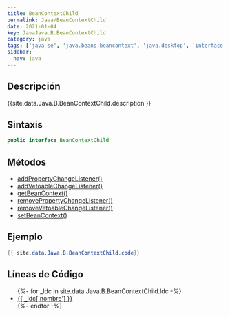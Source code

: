 ```yaml
---
title: BeanContextChild
permalink: Java/BeanContextChild
date: 2021-01-04
key: JavaJava.B.BeanContextChild
category: java
tags: ['java se', 'java.beans.beancontext', 'java.desktop', 'interface java', 'Java 1.2']
sidebar: 
  nav: java
---
```


## Descripción
{{site.data.Java.B.BeanContextChild.description }}

## Sintaxis
~~~java
public interface BeanContextChild
~~~

## Métodos
* [addPropertyChangeListener()](/Java/BeanContextChild/addPropertyChangeListener)
* [addVetoableChangeListener()](/Java/BeanContextChild/addVetoableChangeListener)
* [getBeanContext()](/Java/BeanContextChild/getBeanContext)
* [removePropertyChangeListener()](/Java/BeanContextChild/removePropertyChangeListener)
* [removeVetoableChangeListener()](/Java/BeanContextChild/removeVetoableChangeListener)
* [setBeanContext()](/Java/BeanContextChild/setBeanContext)

## Ejemplo
~~~java
{{ site.data.Java.B.BeanContextChild.code}}
~~~

## Líneas de Código
<ul>
{%- for _ldc in site.data.Java.B.BeanContextChild.ldc -%}
   <li>
       <a href="{{_ldc['url'] }}">{{ _ldc['nombre'] }}</a>
   </li>
{%- endfor -%}
</ul>
